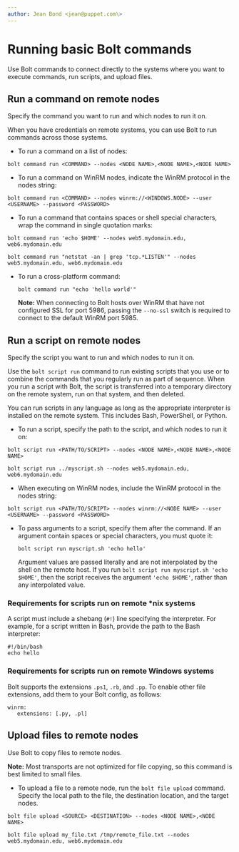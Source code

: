 ```yaml
---
author: Jean Bond <jean@puppet.com\>
---
```


# Running basic Bolt commands

Use Bolt commands to connect directly to the systems where you want to execute commands, run scripts, and upload files.

## Run a command on remote nodes

Specify the command you want to run and which nodes to run it on.

When you have credentials on remote systems, you can use Bolt to run commands across those systems.

-   To run a command on a list of nodes:

```
bolt command run <COMMAND> --nodes <NODE NAME>,<NODE NAME>,<NODE NAME>
```

-   To run a command on WinRM nodes, indicate the WinRM protocol in the nodes string:

```
bolt command run <COMMAND> --nodes winrm://<WINDOWS.NODE> --user <USERNAME> --password <PASSWORD>
```

-   To run a command that contains spaces or shell special characters, wrap the command in single quotation marks:

```
bolt command run 'echo $HOME' --nodes web5.mydomain.edu, web6.mydomain.edu
```

```
bolt command run "netstat -an | grep 'tcp.*LISTEN'" --nodes web5.mydomain.edu, web6.mydomain.edu
```

-   To run a cross-platform command:

    ```
    bolt command run "echo 'hello world'"
    ```

    **Note:** When connecting to Bolt hosts over WinRM that have not configured SSL for port 5986, passing the `--no-ssl` switch is required to connect to the default WinRM port 5985.


## Run a script on remote nodes

Specify the script you want to run and which nodes to run it on.

Use the `bolt script run` command to run existing scripts that you use or to combine the commands that you regularly run as part of sequence. When you run a script with Bolt, the script is transferred into a temporary directory on the remote system, run on that system, and then deleted.

You can run scripts in any language as long as the appropriate interpreter is installed on the remote system. This includes Bash, PowerShell, or Python.

-   To run a script, specify the path to the script, and which nodes to run it on:

```
bolt script run <PATH/TO/SCRIPT> --nodes <NODE NAME>,<NODE NAME>,<NODE NAME>
```

```
bolt script run ../myscript.sh --nodes web5.mydomain.edu, web6.mydomain.edu
```

-   When executing on WinRM nodes, include the WinRM protocol in the nodes string:

```
bolt script run <PATH/TO/SCRIPT> --nodes winrm://<NODE NAME> --user <USERNAME> --password <PASSWORD>
```

-   To pass arguments to a script, specify them after the command. If an argument contain spaces or special characters, you must quote it:

    ```
    bolt script run myscript.sh 'echo hello'
    ```

    Argument values are passed literally and are not interpolated by the shell on the remote host. If you run `bolt script run myscript.sh 'echo $HOME'`, then the script receives the argument `'echo $HOME'`, rather than any interpolated value.


### Requirements for scripts run on remote \*nix systems

A script must include a shebang \(`#!`\) line specifying the interpreter. For example, for a script written in Bash, provide the path to the Bash interpreter:

```
#!/bin/bash
echo hello
```

### Requirements for scripts run on remote Windows systems

Bolt supports the extensions `.ps1`, `.rb`, and `.pp`. To enable other file extensions, add them to your Bolt config, as follows:

```
winrm:
   extensions: [.py, .pl]
```

## Upload files to remote nodes

Use Bolt to copy files to remote nodes.

**Note:** Most transports are not optimized for file copying, so this command is best limited to small files.

-   To upload a file to a remote node, run the `bolt file upload` command. Specify the local path to the file, the destination location, and the target nodes.

```
bolt file upload <SOURCE> <DESTINATION> --nodes <NODE NAME>,<NODE NAME>
```

```
bolt file upload my_file.txt /tmp/remote_file.txt --nodes web5.mydomain.edu, web6.mydomain.edu
```


